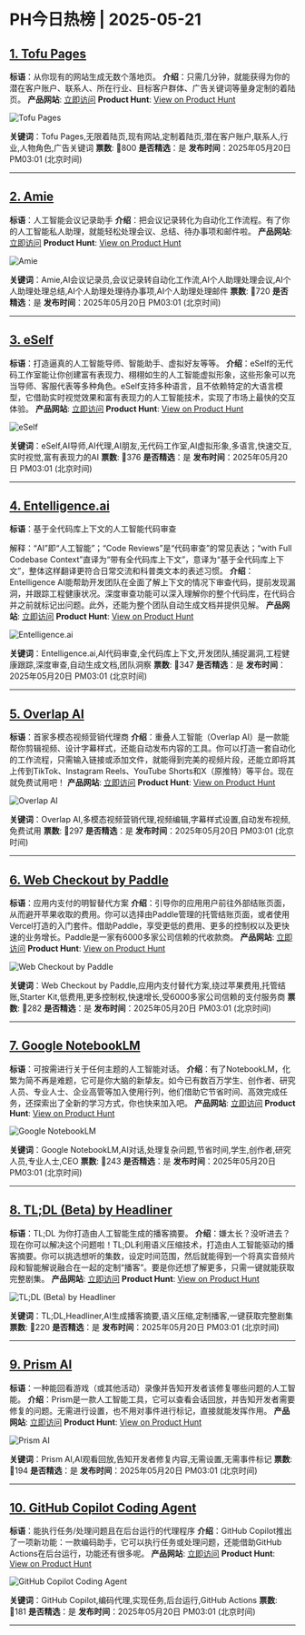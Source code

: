 # PH今日热榜 | 2025-05-21

## [1. Tofu Pages](https://www.producthunt.com/posts/tofu-pages?utm_campaign=producthunt-api&utm_medium=api-v2&utm_source=Application%3A+dev+%28ID%3A+189358%29)
**标语**：从你现有的网站生成无数个落地页。
**介绍**：只需几分钟，就能获得为你的潜在客户账户、联系人、所在行业、目标客户群体、广告关键词等量身定制的着陆页。
**产品网站**: [立即访问](https://www.producthunt.com/r/NU7BY3U2LRTRAI?utm_campaign=producthunt-api&utm_medium=api-v2&utm_source=Application%3A+dev+%28ID%3A+189358%29)
**Product Hunt**: [View on Product Hunt](https://www.producthunt.com/posts/tofu-pages?utm_campaign=producthunt-api&utm_medium=api-v2&utm_source=Application%3A+dev+%28ID%3A+189358%29)

![Tofu Pages](https://ph-files.imgix.net/a2090a56-c98e-4ebb-bec6-29c5aabf4eb2.png?auto=format)

**关键词**：Tofu Pages,无限着陆页,现有网站,定制着陆页,潜在客户账户,联系人,行业,人物角色,广告关键词
**票数**: 🔺800
**是否精选**：是
**发布时间**：2025年05月20日 PM03:01 (北京时间)

---

## [2. Amie](https://www.producthunt.com/posts/amie-6?utm_campaign=producthunt-api&utm_medium=api-v2&utm_source=Application%3A+dev+%28ID%3A+189358%29)
**标语**：人工智能会议记录助手
**介绍**：把会议记录转化为自动化工作流程。有了你的人工智能私人助理，就能轻松处理会议、总结、待办事项和邮件啦。
**产品网站**: [立即访问](https://www.producthunt.com/r/KX3OCQEJDPFOIZ?utm_campaign=producthunt-api&utm_medium=api-v2&utm_source=Application%3A+dev+%28ID%3A+189358%29)
**Product Hunt**: [View on Product Hunt](https://www.producthunt.com/posts/amie-6?utm_campaign=producthunt-api&utm_medium=api-v2&utm_source=Application%3A+dev+%28ID%3A+189358%29)

![Amie](https://ph-files.imgix.net/71e525b3-5885-4889-bc7a-ea259f1d1a1c.png?auto=format)

**关键词**：Amie,AI会议记录员,会议记录转自动化工作流,AI个人助理处理会议,AI个人助理处理总结,AI个人助理处理待办事项,AI个人助理处理邮件
**票数**: 🔺720
**是否精选**：是
**发布时间**：2025年05月20日 PM03:01 (北京时间)

---

## [3. eSelf](https://www.producthunt.com/posts/eself?utm_campaign=producthunt-api&utm_medium=api-v2&utm_source=Application%3A+dev+%28ID%3A+189358%29)
**标语**：打造逼真的人工智能导师、智能助手、虚拟好友等等。
**介绍**：eSelf的无代码工作室能让你创建富有表现力、栩栩如生的人工智能虚拟形象，这些形象可以充当导师、客服代表等多种角色。eSelf支持多种语言，且不依赖特定的大语言模型，它借助实时视觉效果和富有表现力的人工智能技术，实现了市场上最快的交互体验。
**产品网站**: [立即访问](https://www.producthunt.com/r/HQE7DRGYEPRE4D?utm_campaign=producthunt-api&utm_medium=api-v2&utm_source=Application%3A+dev+%28ID%3A+189358%29)
**Product Hunt**: [View on Product Hunt](https://www.producthunt.com/posts/eself?utm_campaign=producthunt-api&utm_medium=api-v2&utm_source=Application%3A+dev+%28ID%3A+189358%29)

![eSelf](https://ph-files.imgix.net/bda92fb7-fe84-422d-9f2f-93abc6807c57.png?auto=format)

**关键词**：eSelf,AI导师,AI代理,AI朋友,无代码工作室,AI虚拟形象,多语言,快速交互,实时视觉,富有表现力的AI
**票数**: 🔺376
**是否精选**：是
**发布时间**：2025年05月20日 PM03:01 (北京时间)

---

## [4. Entelligence.ai](https://www.producthunt.com/posts/entelligence-ai?utm_campaign=producthunt-api&utm_medium=api-v2&utm_source=Application%3A+dev+%28ID%3A+189358%29)
**标语**：基于全代码库上下文的人工智能代码审查

解释：“AI”即“人工智能”；“Code Reviews”是“代码审查”的常见表达；“with Full Codebase Context”直译为“带有全代码库上下文”，意译为“基于全代码库上下文”，整体这样翻译更符合日常交流和科普类文本的表述习惯。
**介绍**：Entelligence AI能帮助开发团队在全面了解上下文的情况下审查代码，提前发现漏洞，并跟踪工程健康状况。深度审查功能可以深入理解你的整个代码库，在代码合并之前就标记出问题。此外，还能为整个团队自动生成文档并提供见解。
**产品网站**: [立即访问](https://www.producthunt.com/r/LUNOOTAJAWJPJ4?utm_campaign=producthunt-api&utm_medium=api-v2&utm_source=Application%3A+dev+%28ID%3A+189358%29)
**Product Hunt**: [View on Product Hunt](https://www.producthunt.com/posts/entelligence-ai?utm_campaign=producthunt-api&utm_medium=api-v2&utm_source=Application%3A+dev+%28ID%3A+189358%29)

![Entelligence.ai](https://ph-files.imgix.net/24d065fd-edc8-463d-a170-3b4e527420ce.gif?auto=format)

**关键词**：Entelligence.ai,AI代码审查,全代码库上下文,开发团队,捕捉漏洞,工程健康跟踪,深度审查,自动生成文档,团队洞察
**票数**: 🔺347
**是否精选**：是
**发布时间**：2025年05月20日 PM03:01 (北京时间)

---

## [5. Overlap AI](https://www.producthunt.com/posts/overlap-ai?utm_campaign=producthunt-api&utm_medium=api-v2&utm_source=Application%3A+dev+%28ID%3A+189358%29)
**标语**：首家多模态视频营销代理商
**介绍**：重叠人工智能（Overlap AI）是一款能帮你剪辑视频、设计字幕样式，还能自动发布内容的工具。你可以打造一套自动化的工作流程，只需输入链接或添加文件，就能得到完美的视频片段，还能立即将其上传到TikTok、Instagram Reels、YouTube Shorts和X（原推特）等平台。现在就免费试用吧！
**产品网站**: [立即访问](https://www.producthunt.com/r/CV2FCMPP33PZDZ?utm_campaign=producthunt-api&utm_medium=api-v2&utm_source=Application%3A+dev+%28ID%3A+189358%29)
**Product Hunt**: [View on Product Hunt](https://www.producthunt.com/posts/overlap-ai?utm_campaign=producthunt-api&utm_medium=api-v2&utm_source=Application%3A+dev+%28ID%3A+189358%29)

![Overlap AI](https://ph-files.imgix.net/ea92b11e-0f7a-4df3-9d23-8c57fdb88edb.png?auto=format)

**关键词**：Overlap AI,多模态视频营销代理,视频编辑,字幕样式设置,自动发布视频,免费试用
**票数**: 🔺297
**是否精选**：是
**发布时间**：2025年05月20日 PM03:01 (北京时间)

---

## [6. Web Checkout by Paddle](https://www.producthunt.com/posts/web-checkout-by-paddle?utm_campaign=producthunt-api&utm_medium=api-v2&utm_source=Application%3A+dev+%28ID%3A+189358%29)
**标语**：应用内支付的明智替代方案
**介绍**：引导你的应用用户前往外部结账页面，从而避开苹果收取的费用。你可以选择由Paddle管理的托管结账页面，或者使用Vercel打造的入门套件。借助Paddle，享受更低的费用、更多的控制权以及更快速的业务增长。Paddle是一家有6000多家公司信赖的代收款商。
**产品网站**: [立即访问](https://www.producthunt.com/r/43XD6A4OZJ6S3N?utm_campaign=producthunt-api&utm_medium=api-v2&utm_source=Application%3A+dev+%28ID%3A+189358%29)
**Product Hunt**: [View on Product Hunt](https://www.producthunt.com/posts/web-checkout-by-paddle?utm_campaign=producthunt-api&utm_medium=api-v2&utm_source=Application%3A+dev+%28ID%3A+189358%29)

![Web Checkout by Paddle](https://ph-files.imgix.net/a6bdc207-afe4-41ef-b1cb-d2ea4bb5cd9d.png?auto=format)

**关键词**：Web Checkout by Paddle,应用内支付替代方案,绕过苹果费用,托管结账,Starter Kit,低费用,更多控制权,快速增长,受6000多家公司信赖的支付服务商
**票数**: 🔺282
**是否精选**：是
**发布时间**：2025年05月20日 PM03:01 (北京时间)

---

## [7. Google NotebookLM](https://www.producthunt.com/posts/google-notebooklm-3?utm_campaign=producthunt-api&utm_medium=api-v2&utm_source=Application%3A+dev+%28ID%3A+189358%29)
**标语**：可按需进行关于任何主题的人工智能对话。
**介绍**：有了NotebookLM，化繁为简不再是难题，它可是你大脑的新挚友。如今已有数百万学生、创作者、研究人员、专业人士、企业高管等加入使用行列，他们借助它节省时间、高效完成任务，还探索出了全新的学习方式，你也快来加入吧。
**产品网站**: [立即访问](https://www.producthunt.com/r/O2FUYJFIA3PEW6?utm_campaign=producthunt-api&utm_medium=api-v2&utm_source=Application%3A+dev+%28ID%3A+189358%29)
**Product Hunt**: [View on Product Hunt](https://www.producthunt.com/posts/google-notebooklm-3?utm_campaign=producthunt-api&utm_medium=api-v2&utm_source=Application%3A+dev+%28ID%3A+189358%29)

![Google NotebookLM](https://ph-files.imgix.net/57884a37-9a21-40bb-bca5-27ee075ddd48.png?auto=format)

**关键词**：Google NotebookLM,AI对话,处理复杂问题,节省时间,学生,创作者,研究人员,专业人士,CEO
**票数**: 🔺243
**是否精选**：是
**发布时间**：2025年05月20日 PM03:01 (北京时间)

---

## [8. TL;DL (Beta) by Headliner](https://www.producthunt.com/posts/tl-dl-beta-by-headliner?utm_campaign=producthunt-api&utm_medium=api-v2&utm_source=Application%3A+dev+%28ID%3A+189358%29)
**标语**：TL;DL 为你打造由人工智能生成的播客摘要。
**介绍**：嫌太长？没听进去？现在你可以解决这个问题啦！TL;DL利用语义压缩技术，打造由人工智能驱动的播客摘要。你可以挑选想听的集数，设定时间范围，然后就能得到一个将真实音频片段和智能解说融合在一起的定制“播客”。要是你还想了解更多，只需一键就能获取完整剧集。
**产品网站**: [立即访问](https://www.producthunt.com/r/KXIDHIX4WRTXLI?utm_campaign=producthunt-api&utm_medium=api-v2&utm_source=Application%3A+dev+%28ID%3A+189358%29)
**Product Hunt**: [View on Product Hunt](https://www.producthunt.com/posts/tl-dl-beta-by-headliner?utm_campaign=producthunt-api&utm_medium=api-v2&utm_source=Application%3A+dev+%28ID%3A+189358%29)

![TL;DL (Beta) by Headliner](https://ph-files.imgix.net/2fa89fb4-db4c-4bd6-b4e1-59e003934c2f.png?auto=format)

**关键词**：TL;DL,Headliner,AI生成播客摘要,语义压缩,定制播客,一键获取完整剧集
**票数**: 🔺220
**是否精选**：是
**发布时间**：2025年05月20日 PM03:01 (北京时间)

---

## [9. Prism AI](https://www.producthunt.com/posts/prism-ai?utm_campaign=producthunt-api&utm_medium=api-v2&utm_source=Application%3A+dev+%28ID%3A+189358%29)
**标语**：一种能回看游戏（或其他活动）录像并告知开发者该修复哪些问题的人工智能。
**介绍**：Prism是一款人工智能工具，它可以查看会话回放，并告知开发者需要修复的问题。无需进行设置，也不用对事件进行标记，直接就能发挥作用。
**产品网站**: [立即访问](https://www.producthunt.com/r/VOTVBBAPCWGZ5A?utm_campaign=producthunt-api&utm_medium=api-v2&utm_source=Application%3A+dev+%28ID%3A+189358%29)
**Product Hunt**: [View on Product Hunt](https://www.producthunt.com/posts/prism-ai?utm_campaign=producthunt-api&utm_medium=api-v2&utm_source=Application%3A+dev+%28ID%3A+189358%29)

![Prism AI](https://ph-files.imgix.net/c0d54dde-162d-464c-bb2e-8ca5b966f432.png?auto=format)

**关键词**：Prism AI,AI观看回放,告知开发者修复内容,无需设置,无需事件标记
**票数**: 🔺194
**是否精选**：是
**发布时间**：2025年05月20日 PM03:01 (北京时间)

---

## [10. GitHub Copilot Coding Agent](https://www.producthunt.com/posts/github-copilot-coding-agent?utm_campaign=producthunt-api&utm_medium=api-v2&utm_source=Application%3A+dev+%28ID%3A+189358%29)
**标语**：能执行任务/处理问题且在后台运行的代理程序
**介绍**：GitHub Copilot推出了一项新功能：一款编码助手，它可以执行任务或处理问题，还能借助GitHub Actions在后台运行，功能还有很多呢。
**产品网站**: [立即访问](https://www.producthunt.com/r/V4RWCXOXVI6AIA?utm_campaign=producthunt-api&utm_medium=api-v2&utm_source=Application%3A+dev+%28ID%3A+189358%29)
**Product Hunt**: [View on Product Hunt](https://www.producthunt.com/posts/github-copilot-coding-agent?utm_campaign=producthunt-api&utm_medium=api-v2&utm_source=Application%3A+dev+%28ID%3A+189358%29)

![GitHub Copilot Coding Agent](https://ph-files.imgix.net/197c18da-718a-4a3d-9bdd-5f2f66c3bad6.webp?auto=format)

**关键词**：GitHub Copilot,编码代理,实现任务,后台运行,GitHub Actions
**票数**: 🔺181
**是否精选**：是
**发布时间**：2025年05月20日 PM03:01 (北京时间)

---

